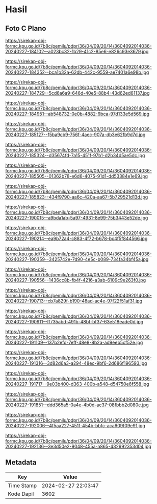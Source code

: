 # Hasil

## Foto C Plano

https://sirekap-obj-formc.kpu.go.id/7b8c/pemilu/pdpr/36/04/09/20/14/3604092014036-20240227-184102--a023bc32-1b29-41c2-85e6-e826c93e3679.jpg

https://sirekap-obj-formc.kpu.go.id/7b8c/pemilu/pdpr/36/04/09/20/14/3604092014036-20240227-184352--bca1b32a-62db-442c-9559-ae7401a6e98b.jpg

https://sirekap-obj-formc.kpu.go.id/7b8c/pemilu/pdpr/36/04/09/20/14/3604092014036-20240227-184729--5cd6a6a9-646d-40e5-88b4-43d62ed61137.jpg

https://sirekap-obj-formc.kpu.go.id/7b8c/pemilu/pdpr/36/04/09/20/14/3604092014036-20240227-184951--ab548732-0e0b-4882-9bca-97d133e5d569.jpg

https://sirekap-obj-formc.kpu.go.id/7b8c/pemilu/pdpr/36/04/09/20/14/3604092014036-20240227-185127--f5ba9cb9-756f-4aec-907a-db3e62fb9d7d.jpg

https://sirekap-obj-formc.kpu.go.id/7b8c/pemilu/pdpr/36/04/09/20/14/3604092014036-20240227-185324--d35674fd-7a15-451f-97b1-d2b34d5ae5dc.jpg

https://sirekap-obj-formc.kpu.go.id/7b8c/pemilu/pdpr/36/04/09/20/14/3604092014036-20240227-185505--01362b78-e6d6-4075-91d1-dd53384e1e69.jpg

https://sirekap-obj-formc.kpu.go.id/7b8c/pemilu/pdpr/36/04/09/20/14/3604092014036-20240227-185823--434f9790-aa6c-420a-aa67-5b729521d13d.jpg

https://sirekap-obj-formc.kpu.go.id/7b8c/pemilu/pdpr/36/04/09/20/14/3604092014036-20240227-190015--a9bda1ab-5a97-4931-8e99-75b3443e52de.jpg

https://sirekap-obj-formc.kpu.go.id/7b8c/pemilu/pdpr/36/04/09/20/14/3604092014036-20240227-190214--ea9b72a4-c883-4f72-b678-bc4f5f844566.jpg

https://sirekap-obj-formc.kpu.go.id/7b8c/pemilu/pdpr/36/04/09/20/14/3604092014036-20240227-190359--3425742e-7d90-4e5c-b089-734fa34bf45a.jpg

https://sirekap-obj-formc.kpu.go.id/7b8c/pemilu/pdpr/36/04/09/20/14/3604092014036-20240227-190556--1436cc8b-fb4f-4216-a3ab-6109c9e263f0.jpg

https://sirekap-obj-formc.kpu.go.id/7b8c/pemilu/pdpr/36/04/09/20/14/3604092014036-20240227-190713--cb7a829f-b190-48ad-ac4e-97f22f51af31.jpg

https://sirekap-obj-formc.kpu.go.id/7b8c/pemilu/pdpr/36/04/09/20/14/3604092014036-20240227-190911--ff735abd-491b-48bf-bf37-63e518eade0d.jpg

https://sirekap-obj-formc.kpu.go.id/7b8c/pemilu/pdpr/36/04/09/20/14/3604092014036-20240227-191109--137b2efd-7eff-48e8-8b2a-ad9eeb5cf52e.jpg

https://sirekap-obj-formc.kpu.go.id/7b8c/pemilu/pdpr/36/04/09/20/14/3604092014036-20240227-191316--3d82d6a3-a294-48ec-9bf6-2d686f196593.jpg

https://sirekap-obj-formc.kpu.go.id/7b8c/pemilu/pdpr/36/04/09/20/14/3604092014036-20240227-191717--9e03b400-d363-400b-a548-d54750e6f558.jpg

https://sirekap-obj-formc.kpu.go.id/7b8c/pemilu/pdpr/36/04/09/20/14/3604092014036-20240227-191851--ddd365a5-0a4e-4b0d-ac37-08fbbb2d080e.jpg

https://sirekap-obj-formc.kpu.go.id/7b8c/pemilu/pdpr/36/04/09/20/14/3604092014036-20240227-192006--4f5aa227-451f-454b-bbfc-aca609f09e91.jpg

https://sirekap-obj-formc.kpu.go.id/7b8c/pemilu/pdpr/36/04/09/20/14/3604092014036-20240227-192136--3e3d50e2-9048-455a-a865-432992353d04.jpg


## Metadata

| Key        | Value               |
| ---------- | ------------------- |
| Time Stamp | 2024-02-27 22:03:47 |
| Kode Dapil | 3602                |



